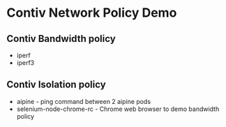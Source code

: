 # Contiv Network Policy Demo
## Contiv Bandwidth policy  
* iperf  
* iperf3 
## Contiv Isolation policy 
* aipine - ping command between 2 aipine pods
* selenium-node-chrome-rc - Chrome web browser to demo bandwidth policy  

